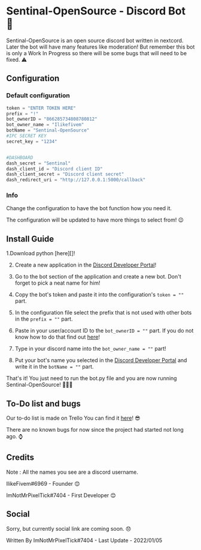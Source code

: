 # Sentinal-OpenSource - Discord Bot 🤖

Sentinal-OpenSource is an open source discord bot written in nextcord. Later the bot will have many features like moderation! But remember this bot is only a Work In Progress so there will be some bugs that will need to be fixed. ⚠

## Configuration

### Default configuration

```py
token = "ENTER TOKEN HERE"
prefix = "!"
bot_ownerID = "866285734808780812"
bot_owner_name = "Ilikefivem"
botName = "Sentinal-OpenSource"
#IPC SECRET KEY
secret_key = "1234"


#DASHBOARD
dash_secret = "Sentinal"
dash_client_id = "Discord client ID"
dash_client_secret = "Discord client secret"
dash_redirect_uri = "http://127.0.0.1:5000/callback"
```

### Info

Change the configuration to have the bot function how you need it.

The configuration will be updated to have more things to select from! 😉

## Install Guide

1.Download python [here][]!

2. Create a new application in the [Discord Developer Portal][DiscordDeveloperPortal]!
 
3. Go to the bot section of the application and create a new bot. Don't forget to pick a neat name for him!
 
4. Copy the bot's token and paste it into the configuration's `token = ""` part.
 
5. In the configuration file select the prefix that is not used with other bots in the `prefix = ""` part.
 
6. Paste in your user/account ID to the `bot_ownerID = ""` part. If you do not know how to do that find out [here][FindDiscordID]!
 
7. Type in your discord name into the `bot_owner_name = ""` part!

8. Put your bot's name you selected in the [Discord Developer Portal][DiscordDeveloperPortal] and write it in the `botName = ""` part.

That's it! You just need to run the bot.py file and you are now running Sentinal-OpenSource! 🎉🎉🎉

## To-Do list and bugs

Our to-do list is made on Trello
You can find it [here][ToDoList]! 😎

There are no known bugs for now since the project had started not long ago. ⌚

## Credits
Note : All the names you see are a discord username. 

IlikeFivem#6969 - Founder 😊

ImNotMrPixelTick#7404 - First Developer 😊

## Social

Sorry, but currently social link are coming soon. 😞

Written By ImNotMrPixelTick#7404 - Last Update - 2022/01/05

[DownloadPython]: https://www.python.org/downloads/
[DiscordDeveloperPortal]: https://discord.com/developers/applications
[FindDiscordID]: https://www.remote.tools/remote-work/how-to-find-discord-id
[ToDoList]: https://trello.com/b/3OEjRLXm/sentinal-opensource
